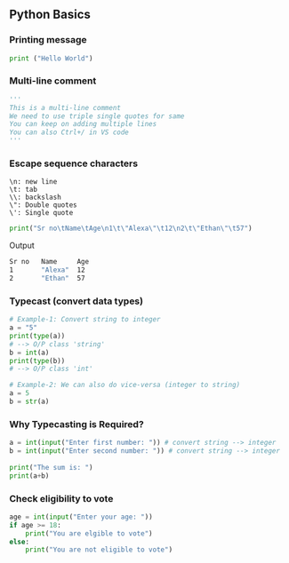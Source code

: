## Python Basics

### Printing message
```py
print ("Hello World")
```

### Multi-line comment
```py
'''
This is a multi-line comment
We need to use triple single quotes for same
You can keep on adding multiple lines
You can also Ctrl+/ in VS code
'''
```

### Escape sequence characters
```
\n: new line
\t: tab
\\: backslash
\": Double quotes
\': Single quote
```
```py
print("Sr no\tName\tAge\n1\t\"Alexa\"\t12\n2\t\"Ethan\"\t57")
```
Output
```sh
Sr no   Name     Age
1       "Alexa"  12
2       "Ethan"  57
```

### Typecast (convert data types)
```py
# Example-1: Convert string to integer
a = "5"
print(type(a))
# --> O/P class 'string'
b = int(a)
print(type(b))
# --> O/P class 'int'

# Example-2: We can also do vice-versa (integer to string)
a = 5
b = str(a)
```

### Why Typecasting is Required?
```py
a = int(input("Enter first number: ")) # convert string --> integer
b = int(input("Enter second number: ")) # convert string --> integer
 
print("The sum is: ")
print(a+b)
```

### Check eligibility to vote
```py
age = int(input("Enter your age: "))
if age >= 18:
    print("You are elgible to vote")
else:
    print("You are not eligible to vote")
```
